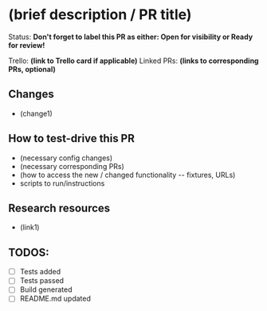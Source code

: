 # (brief description / PR title)

Status: **Don't forget to label this PR as either: Open for visibility or Ready for review!**

Trello: **(link to Trello card if applicable)**
Linked PRs: **(links to corresponding PRs, optional)**

## Changes
- (change1)

## How to test-drive this PR
- (necessary config changes)
- (necessary corresponding PRs)
- (how to access the new / changed functionality -- fixtures, URLs)
- scripts to run/instructions

## Research resources
- (link1)

## TODOS:

- [ ] Tests added
- [ ] Tests passed
- [ ] Build generated
- [ ] README.md updated
